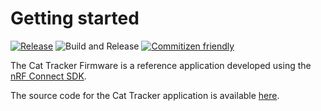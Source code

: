 # Getting started

[![Release](https://img.shields.io/github/v/release/bifravst/firmware.svg)](https://github.com/bifravst/firmware/releases)
![Build and Release](https://github.com/bifravst/firmware/workflows/Build%20and%20Release/badge.svg?branch=saga)
[![Commitizen friendly](https://img.shields.io/badge/commitizen-friendly-brightgreen.svg)](http://commitizen.github.io/cz-cli/)

The Cat Tracker Firmware is a reference application developed using the
[nRF Connect SDK](https://github.com/NordicPlayground/fw-nrfconnect-nrf).

The source code for the Cat Tracker application is available
[here](https://github.com/bifravst/firmware).
